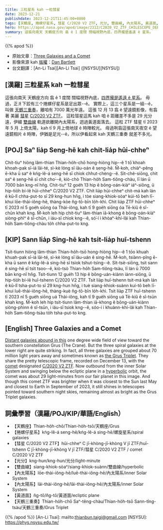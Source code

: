 ```yaml
---
title: 三粒星系 kah 一粒彗星
date: 2023-12-21
publishdate: 2023-12-21T11:45:00+0800
tags: [天鶴座, 捲螺仔星系, 彗星 C/2020 V2 ZTF, 光分, 雙曲線, 內太陽系, 黃道面, 天鶴三重奏]
hero: https://apod.nasa.gov/apod/image/2312/C2020_V2_ZTF_CHILESCOPE_DEBartlett1024.jpg
summary: 這張向南天 天鶴座方向 翕 ê 1 度闊 闊幅視野內底，四界攏是遙遠 ê 星系。
---
```


{{% apod %}}

- 原始文章：[Three Galaxies and a Comet](https://apod.nasa.gov/apod/ap231221.html)
- 影像來源 kah [版權][copyright]：[Dan Bartlett](https://www.astrobin.com/users/h2ologg/)
- 台文翻譯：[An-Li Tsai][An-Li Tsai] ([NSYSU][NSYSU])

## [漢羅] 三粒星系 kah 一粒彗星
這張向南天 天鶴座方向 翕 ê 1 度闊 闊幅視野內底，[四界攏是遙遠 ê 星系][Distant galaxies abound in this]。
毋過，正爿下跤有三个捲螺仔星系是足出眾--ê。
實際上，這三个星系是一組--ê，叫做 [天鶴三重奏][the Grus Triplet]，離咱有 7000 萬光年遠。
這張 12 月 13 翕 ê 望遠鏡影像，有翕著 美麗 [彗星][comet] [C/2020 V2 ZTF][C/2020 V2 ZTF]。
這粒彗星這馬 kah 咱 ê 距離差不多是 29 光分遠，伊綴 [雙曲線][hyperbolic] 軌道欲離開內太陽系，迵過黃道面落去。
這粒 ZTF 彗星 tī 2023 年 5 月 上倚太陽，kah tī 9 月上倚地球 ê 時陣較光。
毋過咧翕這張南天夜空 ê 望遠鏡相片 ê 時陣，伊猶是足光--ê，所以伊看起來 kah 天鶴三重奏 就差不多光。

## [POJ] Saⁿ lia̍p Seng-hē kah chi̍t-lia̍p hūi-chheⁿ
Chit-tiuⁿ hiòng lâm-thian Thian-ho̍h-chō hong-hiòng hip--ê 1 tō͘ khoah khoah-pak sī-iá lāi-té, sì-kè lóng sī iâu-oán ê seng-hē.
M̄-koh, chiàⁿ-pêng ē-kha ū saⁿ ê kńg-lê-á seng-hē sī chiok chhut-chèng--ê.
Si̍t-chè-siōng, chit saⁿ ê seng-hē sī chi̍t cho͘--ê, kiò-chò Thian-ho̍h Sam-tiông-chàu, lī lán ū 7000 bān kng-nî hn̄g.
Chit-tiuⁿ 12 goe̍h 13 hip ê bōng-oán-kiàⁿ iáⁿ-siōng, ū hip-tio̍h bí-lē hūi-chheⁿ C/2020 V2 ZTF.
Chit lia̍p hūi-chheⁿ chit-má kah lán ê kū-lî chha-put-to sī 29 kng-hun hn̄g, i tòe siang-khiok-sòaⁿ kúi-tō beh lī-khui lōe-thài-iông-hē, thàng-kòe n̂g-tō-bīn lo̍h-khì.
Chit lia̍p ZTF hūi-chheⁿ tī 2023 nî 5 goe̍h siōng óa Thài-iông, kah tī 9 goe̍h siōng óa Tē-kiû ê sî-chūn khah kng.
M̄-koh leh hip chit-tiuⁿ lâm-thian iā-khong ê bōng-oán-kiàⁿ siòng-phìⁿ ê sî-chūn, i iáu-sī chiok kng--ê, só͘-í i khòaⁿ-khí-lâi kah Thian-ho̍h Sam-tiông-chàu to̍h chha-put-to kng.

## [KIP] Sann lia̍p Sing-hē kah tsi̍t-lia̍p huī-tshenn
Tsit-tiunn hiòng lâm-thian Thian-ho̍h-tsō hong-hiòng hip--ê 1 tōo khuah khuah-pak sī-iá lāi-té, sì-kè lóng sī iâu-uán ê sing-hē.
M̄-koh, tsiànn-pîng ē-kha ū sann ê kńg-lê-á sing-hē sī tsiok tshut-tsìng--ê.
Si̍t-tsè-siōng, tsit sann ê sing-hē sī tsi̍t tsoo--ê, kiò-tsò Thian-ho̍h Sam-tiông-tsàu, lī lán ū 7000 bān kng-nî hn̄g.
Tsit-tiunn 12 gue̍h 13 hip ê bōng-uán-kiànn iánn-siōng, ū hip-tio̍h bí-lē huī-tshenn C/2020 V2 ZTF.
Tsit lia̍p huī-tshenn tsit-má kah lán ê kū-lî tsha-put-to sī 29 kng-hun hn̄g, i tuè siang-khiok-suànn kuí-tō beh lī-khui luē-thài-iông-hē, thàng-kuè n̂g-tō-bīn lo̍h-khì.
Tsit lia̍p ZTF huī-tshenn tī 2023 nî 5 gue̍h siōng uá Thài-iông, kah tī 9 gue̍h siōng uá Tē-kiû ê sî-tsūn khah kng.
M̄-koh leh hip tsit-tiunn lâm-thian iā-khong ê bōng-uán-kiànn siòng-phìnn ê sî-tsūn, i iáu-sī tsiok kng--ê, sóo-í i khuànn-khí-lâi kah Thian-ho̍h Sam-tiông-tsàu to̍h tsha-put-to kng.

## [English] Three Galaxies and a Comet
[Distant galaxies abound in this][Distant galaxies abound in this] one degree wide field of view toward the southern constellation Grus (The Crane).
But the three spiral galaxies at the lower right are quite striking.
In fact, all three galaxies are grouped about 70 million light years away and sometimes known as [the Grus Triplet][the Grus Triplet].
They share the pretty telescopic frame, recorded on December 13, with the [comet][comet] designated [C/2020 V2 ZTF][C/2020 V2 ZTF].
Now outbound from the inner Solar System and swinging below the ecliptic plane in a [hyperbolic][hyperbolic] orbit, the comet was about 29 light-minutes from our fair planet in this image.
And though this comet ZTF was brighter when it was closest to the Sun last May and closest to Earth in September of 2023, it still shines in telescopes pointed toward southern night skies, remaining almost as bright as the Grus Triplet galaxies.

## 詞彙學習（漢羅/POJ/KIP/華語/English）
- 【天鶴座】Thian-ho̍h-chō/Thian-ho̍h-tsō/天鶴座/Grus
- 【捲螺仔星系】kńg-lê-á seng-hē/kńg-lê-á sing-hē/螺旋星系/spiral galaxies
- 【彗星 C/2020 V2 ZTF】hūi-chheⁿ C jī-khòng-jī-khòng V jī ZTF/huī-tshenn C jī-khòng-jī-khòng V jī ZTF/彗星 C/2020 V2 ZTF / comet C/2020 V2 ZTF
- 【光分】kng-hun/kng-hun/光分/light-minute
- 【雙曲線】siang-khiok-sòaⁿ/siang-khiok-suànn/雙曲線/hyperbolic
- 【內太陽系】lōe-thài-iông-hē/luē-thài-iông-hē/內太陽系/inner Solar System
- 【內太陽系】lāi-thài-iông-hē/lāi-thài-iông-hē/內太陽系/inner Solar System
- 【黃道面】n̂g-tō/n̂g-tō/黃道面/ecliptic plane
- 【天鶴三重奏】Thian-ho̍h-chō Saⁿ-têng-chàu/Thian-ho̍h-tsō Sann-tîng-tsàu/天鶴三重奏/Grus Triplet

{{% /apod %}}
[An-Li Tsai]: mailto:thianbun.taigi@gmail.com
[NSYSU]: https://phys.nsysu.edu.tw/

[copyright]: https://apod.nasa.gov/apod/fap/lib/about_apod.html#srapply
[License]: https://creativecommons.org/licenses/by/3.0/

[Distant galaxies abound in this]:https://www.astrobin.com/a2w8fr/C/
[the Grus Triplet]:https://en.wikipedia.org/wiki/Grus_(constellation)#Deep-sky_objects
[comet]:https://science.nasa.gov/solar-system/comets/
[C/2020 V2 ZTF]:http://astro.vanbuitenen.nl/comet/2020V2
[hyperbolic]:https://ssd.jpl.nasa.gov/tools/sbdb_lookup.html#/?sstr=C%2F2020%20V2
